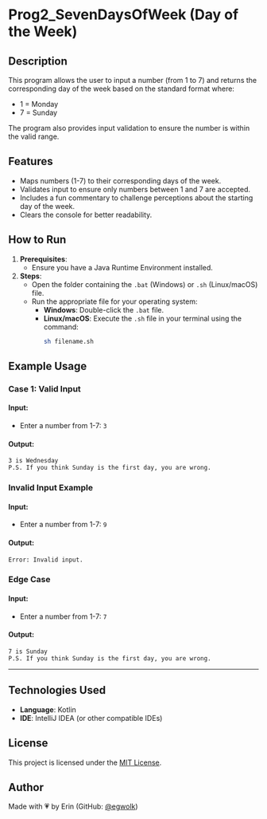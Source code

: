 # **Prog2_SevenDaysOfWeek (Day of the Week)**

## **Description**
This program allows the user to input a number (from 1 to 7) and returns the corresponding day of the week based on the standard format where:
- 1 = Monday
- 7 = Sunday  

The program also provides input validation to ensure the number is within the valid range.

## **Features**
- Maps numbers (1-7) to their corresponding days of the week.
- Validates input to ensure only numbers between 1 and 7 are accepted.
- Includes a fun commentary to challenge perceptions about the starting day of the week.
- Clears the console for better readability.

## **How to Run**
1. **Prerequisites**:
   - Ensure you have a Java Runtime Environment installed.
2. **Steps**:
   - Open the folder containing the `.bat` (Windows) or `.sh` (Linux/macOS) file.
   - Run the appropriate file for your operating system:
     - **Windows**: Double-click the `.bat` file.
     - **Linux/macOS**: Execute the `.sh` file in your terminal using the command:
       ```bash
       sh filename.sh
       ```

## **Example Usage**
### **Case 1: Valid Input**
#### **Input**:
- Enter a number from 1-7: `3`

#### **Output**:
```plaintext
3 is Wednesday
P.S. If you think Sunday is the first day, you are wrong.
```

### **Invalid Input Example**
#### **Input**:
- Enter a number from 1-7: `9`

#### **Output**:
```plaintext
Error: Invalid input.
```

### **Edge Case**
#### **Input**:
- Enter a number from 1-7: `7`

#### **Output**:
```plaintext
7 is Sunday
P.S. If you think Sunday is the first day, you are wrong.
```

---
## **Technologies Used**
- **Language**: Kotlin
- **IDE**: IntelliJ IDEA (or other compatible IDEs)

## License
This project is licensed under the [MIT License](../../LICENSE).

## **Author**
Made with 💗 by Erin (GitHub: [@egwolk](https://github.com/ewgolk))  
